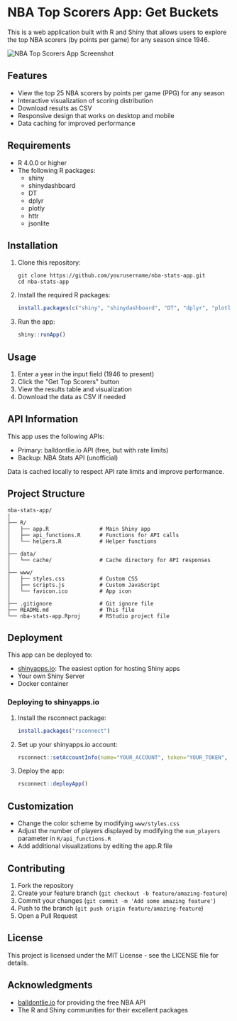 # NBA Top Scorers App: Get Buckets

This is a web application built with R and Shiny that allows users to explore the top NBA scorers (by points per game) for any season since 1946.

![NBA Top Scorers App Screenshot](app_screenshot.jpg)

## Features

- View the top 25 NBA scorers by points per game (PPG) for any season
- Interactive visualization of scoring distribution
- Download results as CSV
- Responsive design that works on desktop and mobile
- Data caching for improved performance

## Requirements

- R 4.0.0 or higher
- The following R packages:
  - shiny
  - shinydashboard
  - DT
  - dplyr
  - plotly
  - httr
  - jsonlite

## Installation

1. Clone this repository:
   ```
   git clone https://github.com/yourusername/nba-stats-app.git
   cd nba-stats-app
   ```

2. Install the required R packages:
   ```R
   install.packages(c("shiny", "shinydashboard", "DT", "dplyr", "plotly", "httr", "jsonlite"))
   ```

3. Run the app:
   ```R
   shiny::runApp()
   ```

## Usage

1. Enter a year in the input field (1946 to present)
2. Click the "Get Top Scorers" button
3. View the results table and visualization
4. Download the data as CSV if needed

## API Information

This app uses the following APIs:
- Primary: balldontlie.io API (free, but with rate limits)
- Backup: NBA Stats API (unofficial)

Data is cached locally to respect API rate limits and improve performance.

## Project Structure

```
nba-stats-app/
│
├── R/
│   ├── app.R                # Main Shiny app
│   ├── api_functions.R      # Functions for API calls
│   └── helpers.R            # Helper functions
│
├── data/
│   └── cache/               # Cache directory for API responses
│
├── www/
│   ├── styles.css           # Custom CSS
│   ├── scripts.js           # Custom JavaScript
│   └── favicon.ico          # App icon
│
├── .gitignore               # Git ignore file
├── README.md                # This file
└── nba-stats-app.Rproj      # RStudio project file
```

## Deployment

This app can be deployed to:

- [shinyapps.io](https://www.shinyapps.io/): The easiest option for hosting Shiny apps
- Your own Shiny Server
- Docker container

### Deploying to shinyapps.io

1. Install the rsconnect package:
   ```R
   install.packages("rsconnect")
   ```

2. Set up your shinyapps.io account:
   ```R
   rsconnect::setAccountInfo(name="YOUR_ACCOUNT", token="YOUR_TOKEN", secret="YOUR_SECRET")
   ```

3. Deploy the app:
   ```R
   rsconnect::deployApp()
   ```

## Customization

- Change the color scheme by modifying `www/styles.css`
- Adjust the number of players displayed by modifying the `num_players` parameter in `R/api_functions.R`
- Add additional visualizations by editing the app.R file

## Contributing

1. Fork the repository
2. Create your feature branch (`git checkout -b feature/amazing-feature`)
3. Commit your changes (`git commit -m 'Add some amazing feature'`)
4. Push to the branch (`git push origin feature/amazing-feature`)
5. Open a Pull Request

## License

This project is licensed under the MIT License - see the LICENSE file for details.

## Acknowledgments

- [balldontlie.io](https://www.balldontlie.io/) for providing the free NBA API
- The R and Shiny communities for their excellent packages
